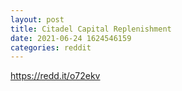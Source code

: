 ```yaml
--- 
layout: post 
title: Citadel Capital Replenishment 
date: 2021-06-24 1624546159 
categories: reddit 
--- 
```

https://redd.it/o72ekv